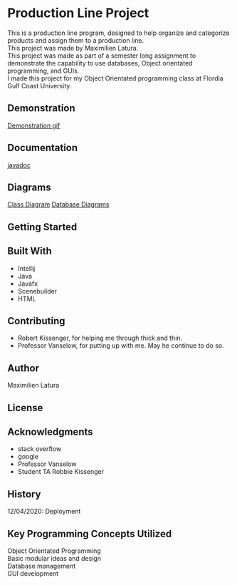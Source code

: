 # Production Line Project
This is a production line program, designed to help organize and categorize products and assign them to a production line.<br />
This project was made by Maximilien Latura.<br />
This project was made as part of a semester long assignment to demonstrate the capability to use databases, Object orientated programming, and GUIs.<br />
I made this project for my Object Orientated programming class at Flordia Gulf Coast University.<br />



## Demonstration
[Demonstration gif](https://github.com/MaxJLat/ProductionProject/blob/master/resources/Demo.gif)

## Documentation
[javadoc](https://github.com/MaxJLat/ProductionProject/blob/master/Docs/index.html)

## Diagrams
[Class Diagram](https://github.com/MaxJLat/ProductionProject/blob/master/resources/Package%20blob.png)
[Database Diagrams](https://github.com/MaxJLat/ProductionProject/blob/master/resources/ProductionLineDB.png)
## Getting Started


## Built With
* Intellij
* Java
* Javafx
* Scenebuilder
* HTML

## Contributing
* Robert Kissenger, for helping me through thick and thin.
* Professor Vanselow, for putting up with me. May he continue to do so.

## Author
Maximilien Latura

## License


## Acknowledgments
* stack overflow
* google
* Professor Vanselow
* Student TA Robbie Kissenger

## History
12/04/2020: Deployment
## Key Programming Concepts Utilized
Object Orientated Programming <br />
Basic modular ideas and design <br />
Database management <br />
GUI development <br />


